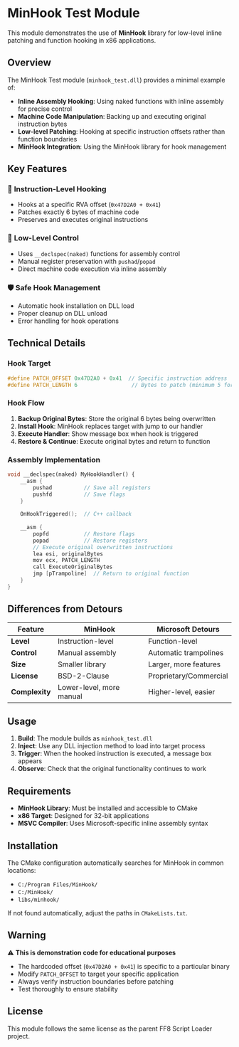 # MinHook Test Module

This module demonstrates the use of **MinHook** library for low-level inline patching and function hooking in x86 applications.

## Overview

The MinHook Test module (`minhook_test.dll`) provides a minimal example of:

- **Inline Assembly Hooking**: Using naked functions with inline assembly for precise control
- **Machine Code Manipulation**: Backing up and executing original instruction bytes
- **Low-level Patching**: Hooking at specific instruction offsets rather than function boundaries
- **MinHook Integration**: Using the MinHook library for hook management

## Key Features

### 🎯 **Instruction-Level Hooking**
- Hooks at a specific RVA offset (`0x47D2A0 + 0x41`)
- Patches exactly 6 bytes of machine code
- Preserves and executes original instructions

### 🔧 **Low-Level Control**
- Uses `__declspec(naked)` functions for assembly control
- Manual register preservation with `pushad`/`popad`
- Direct machine code execution via inline assembly

### 🛡️ **Safe Hook Management**
- Automatic hook installation on DLL load
- Proper cleanup on DLL unload
- Error handling for hook operations

## Technical Details

### Hook Target
```cpp
#define PATCH_OFFSET 0x47D2A0 + 0x41  // Specific instruction address
#define PATCH_LENGTH 6                 // Bytes to patch (minimum 5 for JMP)
```

### Hook Flow
1. **Backup Original Bytes**: Store the original 6 bytes being overwritten
2. **Install Hook**: MinHook replaces target with jump to our handler
3. **Execute Handler**: Show message box when hook is triggered
4. **Restore & Continue**: Execute original bytes and return to function

### Assembly Implementation
```cpp
void __declspec(naked) MyHookHandler() {
    __asm {
        pushad          // Save all registers
        pushfd          // Save flags
    }
    
    OnHookTriggered();  // C++ callback
    
    __asm {
        popfd           // Restore flags
        popad           // Restore registers
        // Execute original overwritten instructions
        lea esi, originalBytes
        mov ecx, PATCH_LENGTH
        call ExecuteOriginalBytes
        jmp [pTrampoline]  // Return to original function
    }
}
```

## Differences from Detours

| Feature | MinHook | Microsoft Detours |
|---------|---------|-------------------|
| **Level** | Instruction-level | Function-level |
| **Control** | Manual assembly | Automatic trampolines |
| **Size** | Smaller library | Larger, more features |
| **License** | BSD-2-Clause | Proprietary/Commercial |
| **Complexity** | Lower-level, more manual | Higher-level, easier |

## Usage

1. **Build**: The module builds as `minhook_test.dll`
2. **Inject**: Use any DLL injection method to load into target process
3. **Trigger**: When the hooked instruction is executed, a message box appears
4. **Observe**: Check that the original functionality continues to work

## Requirements

- **MinHook Library**: Must be installed and accessible to CMake
- **x86 Target**: Designed for 32-bit applications
- **MSVC Compiler**: Uses Microsoft-specific inline assembly syntax

## Installation

The CMake configuration automatically searches for MinHook in common locations:
- `C:/Program Files/MinHook/`
- `C:/MinHook/`
- `libs/minhook/`

If not found automatically, adjust the paths in `CMakeLists.txt`.

## Warning

⚠️ **This is demonstration code for educational purposes**
- The hardcoded offset (`0x47D2A0 + 0x41`) is specific to a particular binary
- Modify `PATCH_OFFSET` to target your specific application
- Always verify instruction boundaries before patching
- Test thoroughly to ensure stability

## License

This module follows the same license as the parent FF8 Script Loader project. 